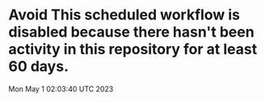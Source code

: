 # Avoid This scheduled workflow is disabled because there hasn't been activity in this repository for at least 60 days.
Mon May  1 02:03:40 UTC 2023
